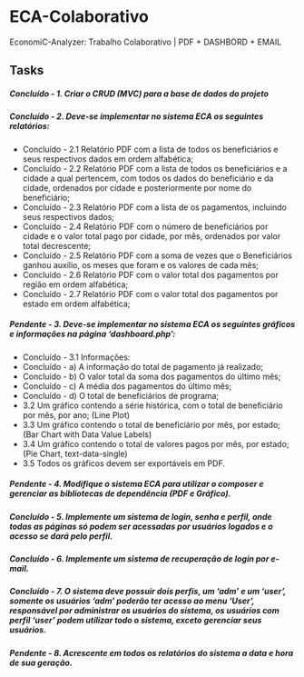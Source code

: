 # ECA-Colaborativo
EconomiC-Analyzer: Trabalho Colaborativo | PDF + DASHBORD + EMAIL

## Tasks
##### Concluído - 1. Criar o CRUD (MVC) para a base de dados do projeto

##### Concluído  - 2. Deve-se implementar no sistema ECA os seguintes relatórios:
* Concluído  - 2.1 Relatório PDF com a lista de todos os beneficiários e seus respectivos dados em ordem alfabética;
* Concluído  - 2.2 Relatório PDF com a lista de todos os beneficiários e a cidade a qual pertencem, com todos os dados do beneficiário e da cidade, ordenados por cidade e posteriormente por nome do beneficiário;
* Concluído  - 2.3 Relatório PDF com a lista de os pagamentos, incluindo seus respectivos dados;
* Concluído  - 2.4 Relatório PDF com o número de beneficiários por cidade e o valor total pago por cidade, por mês, ordenados por valor total decrescente;
* Concluído  - 2.5 Relatório PDF com a soma de vezes que o Beneficiários ganhou auxilio, os meses que foram e os valores de cada mês;
* Concluído  - 2.6 Relatório PDF com o valor total dos pagamentos por região em ordem alfabética;
* Concluído  - 2.7 Relatório PDF com o valor total dos pagamentos por estado em ordem alfabética;


##### Pendente  - 3. Deve-se implementar no sistema ECA os seguintes gráficos e informações na página ‘dashboard.php’:
* Concluído - 3.1 Informações:
* Concluído  -   a) A informação do total de pagamento já realizado;
* Concluído  -   b) O valor total da soma dos pagamentos do último mês;
* Concluído  -   c) A média dos pagamentos do último mês;
* Concluído  -   d) O total de beneficiários de programa;
* 3.2 Um gráfico contendo a série histórica, com o total de beneficiário por mês, por ano; (Line Plot)
* 3.3 Um gráfico contendo o total de beneficiário por mês, por estado; (Bar Chart with Data Value Labels)
* 3.4 Um gráfico contendo o total de valores pagos por mês, por estado; (Pie Chart, text-data-single)	
* 3.5 Todos os gráficos devem ser exportáveis em PDF.


#####  Pendente  - 4. Modifique o sistema ECA para utilizar o composer e gerenciar as bibliotecas de dependência (PDF e Gráfico).
#####  Concluído - 5. Implemente um sistema de login, senha e perfil, onde todas as páginas só podem ser acessadas por usuários logados e o acesso se dará pelo perfil.
#####  Concluído - 6. Implemente um sistema de recuperação de login por e-mail.
#####  Concluído - 7. O sistema deve possuir dois perfis, um ‘adm’ e um ‘user’, somente os usuários ‘adm’ poderão ter acesso ao menu ‘User’, responsável por administrar os usuários do sistema, os usuários com perfil ‘user’ podem utilizar todo o sistema, exceto gerenciar seus usuários.
#####  Pendente  - 8. Acrescente em todos os relatórios do sistema a data e hora de sua geração.
